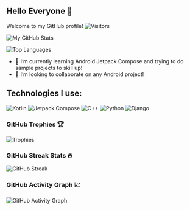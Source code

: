 ## Hello Everyone 👋

Welcome to my GitHub profile! ![Visitors](https://komarev.com/ghpvc/?username=smh997&color=blue)

![My GitHub Stats](https://github-readme-stats.vercel.app/api?username=smh997&show_icons=true&theme=merko&hide_border=true)

![Top Languages](https://github-readme-stats.vercel.app/api/top-langs/?username=smh997&layout=compact&theme=merko&hide_border=true)

- 🌱 I’m currently learning Android Jetpack Compose and trying to do sample projects to skill up!
- 👯 I’m looking to collaborate on any Android project!

 
## Technologies I use:
![Kotlin](https://img.shields.io/badge/Kotlin-1.5.31-purple?logo=kotlin&logoColor=white)
![Jetpack Compose](https://img.shields.io/badge/Jetpack%20Compose-Android-green?logo=android&logoColor=white)
![C++](https://img.shields.io/badge/C%2B%2B-14/17-cornflowerblue?logo=c%2B%2B&logoColor=white)
![Python](https://img.shields.io/badge/Python-3.8-blue?logo=python&logoColor=white)
![Django](https://img.shields.io/badge/Django-3.2-darkgreen?logo=django&logoColor=white)



### GitHub Trophies 🏆
![Trophies](https://github-profile-trophy.vercel.app/?username=smh997&theme=gruvbox&title=-Reviews)


### GitHub Streak Stats 🔥
![GitHub Streak](https://streak-stats.demolab.com/?user=smh997&theme=highcontrast&date_format=M%20j%5B%2C%20Y%5D&hide_border=true)


### GitHub Activity Graph 📈
![GitHub Activity Graph](https://github-readme-activity-graph.vercel.app/graph?username=smh997&bg_color=000000&color=00ff00&line=00ff00&point=ffffff&area=true&hide_border=true)

<!--
## Other stats:
![GitHub Followers](https://img.shields.io/github/followers/smh997?label=Followers&style=social)
![GitHub Stars](https://img.shields.io/github/stars/smh997?label=Stars&style=social)
![GitHub issues](https://img.shields.io/github/issues/smh997/yourrepo?color=green)

-->


<!--
**smh997/smh997** is a ✨ _special_ ✨ repository because its `README.md` (this file) appears on your GitHub profile.

Here are some ideas to get you started:

- 🔭 I’m currently working on ..
- 🌱 I’m currently learning ...
- 👯 I’m looking to collaborate on ...
- 🤔 I’m looking for help with ...
- 💬 Ask me about ...
- 📫 How to reach me: ...
- 😄 Pronouns: ...
- ⚡ Fun fact: ...
-->
